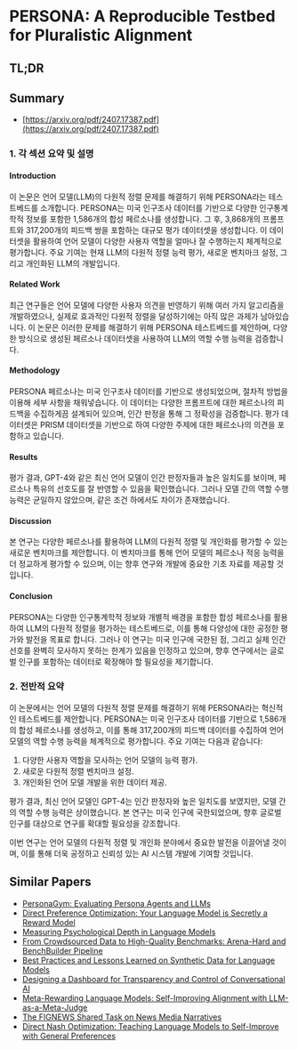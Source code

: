 # PERSONA: A Reproducible Testbed for Pluralistic Alignment
## TL;DR
## Summary
- [https://arxiv.org/pdf/2407.17387.pdf](https://arxiv.org/pdf/2407.17387.pdf)

### 1. 각 섹션 요약 및 설명

#### Introduction
이 논문은 언어 모델(LLM)의 다원적 정렬 문제를 해결하기 위해 PERSONA라는 테스트베드를 소개합니다. PERSONA는 미국 인구조사 데이터를 기반으로 다양한 인구통계학적 정보를 포함한 1,586개의 합성 페르소나를 생성합니다. 그 후, 3,868개의 프롬프트와 317,200개의 피드백 쌍을 포함하는 대규모 평가 데이터셋을 생성합니다. 이 데이터셋을 활용하여 언어 모델이 다양한 사용자 역할을 얼마나 잘 수행하는지 체계적으로 평가합니다. 주요 기여는 현재 LLM의 다원적 정렬 능력 평가, 새로운 벤치마크 설정, 그리고 개인화된 LLM의 개발입니다.

#### Related Work
최근 연구들은 언어 모델에 다양한 사용자 의견을 반영하기 위해 여러 가지 알고리즘을 개발하였으나, 실제로 효과적인 다원적 정렬을 달성하기에는 아직 많은 과제가 남아있습니다. 이 논문은 이러한 문제를 해결하기 위해 PERSONA 테스트베드를 제안하며, 다양한 방식으로 생성된 페르소나 데이터셋을 사용하여 LLM의 역할 수행 능력을 검증합니다.

#### Methodology
PERSONA 페르소나는 미국 인구조사 데이터를 기반으로 생성되었으며, 절차적 방법을 이용해 세부 사항을 채워넣습니다. 이 데이터는 다양한 프롬프트에 대한 페르소나의 피드백을 수집하게끔 설계되어 있으며, 인간 판정을 통해 그 정확성을 검증합니다. 평가 데이터셋은 PRISM 데이터셋을 기반으로 하여 다양한 주제에 대한 페르소나의 의견을 포함하고 있습니다.

#### Results
평가 결과, GPT-4와 같은 최신 언어 모델이 인간 판정자들과 높은 일치도를 보이며, 페르소나 특유의 선호도를 잘 반영할 수 있음을 확인했습니다. 그러나 모델 간의 역할 수행 능력은 균일하지 않았으며, 같은 조건 하에서도 차이가 존재했습니다.

#### Discussion
본 연구는 다양한 페르소나를 활용하여 LLM의 다원적 정렬 및 개인화를 평가할 수 있는 새로운 벤치마크를 제안합니다. 이 벤치마크를 통해 언어 모델의 페르소나 적응 능력을 더 정교하게 평가할 수 있으며, 이는 향후 연구와 개발에 중요한 기초 자료를 제공할 것입니다.

#### Conclusion
PERSONA는 다양한 인구통계학적 정보와 개별적 배경을 포함한 합성 페르소나를 활용하여 LLM의 다원적 정렬을 평가하는 테스트베드로, 이를 통해 다양성에 대한 공정한 평가와 발전을 목표로 합니다. 그러나 이 연구는 미국 인구에 국한된 점, 그리고 실제 인간 선호를 완벽히 모사하지 못하는 한계가 있음을 인정하고 있으며, 향후 연구에서는 글로벌 인구를 포함하는 데이터로 확장해야 할 필요성을 제기합니다.

### 2. 전반적 요약

이 논문에서는 언어 모델의 다원적 정렬 문제를 해결하기 위해 PERSONA라는 혁신적인 테스트베드를 제안합니다. PERSONA는 미국 인구조사 데이터를 기반으로 1,586개의 합성 페르소나를 생성하고, 이를 통해 317,200개의 피드백 데이터를 수집하여 언어 모델의 역할 수행 능력을 체계적으로 평가합니다. 주요 기여는 다음과 같습니다:
1. 다양한 사용자 역할을 모사하는 언어 모델의 능력 평가.
2. 새로운 다원적 정렬 벤치마크 설정.
3. 개인화된 언어 모델 개발을 위한 데이터 제공.

평가 결과, 최신 언어 모델인 GPT-4는 인간 판정자와 높은 일치도를 보였지만, 모델 간의 역할 수행 능력은 상이했습니다. 본 연구는 미국 인구에 국한되었으며, 향후 글로벌 인구를 대상으로 연구를 확대할 필요성을 강조합니다.

이번 연구는 언어 모델의 다원적 정렬 및 개인화 분야에서 중요한 발전을 이끌어낼 것이며, 이를 통해 더욱 공정하고 신뢰성 있는 AI 시스템 개발에 기여할 것입니다.

## Similar Papers
- [PersonaGym: Evaluating Persona Agents and LLMs](2407.18416.md)
- [Direct Preference Optimization: Your Language Model is Secretly a Reward Model](2305.18290.md)
- [Measuring Psychological Depth in Language Models](2406.12680.md)
- [From Crowdsourced Data to High-Quality Benchmarks: Arena-Hard and BenchBuilder Pipeline](2406.11939.md)
- [Best Practices and Lessons Learned on Synthetic Data for Language Models](2404.07503.md)
- [Designing a Dashboard for Transparency and Control of Conversational AI](2406.07882.md)
- [Meta-Rewarding Language Models: Self-Improving Alignment with LLM-as-a-Meta-Judge](2407.19594.md)
- [The FIGNEWS Shared Task on News Media Narratives](2407.18147.md)
- [Direct Nash Optimization: Teaching Language Models to Self-Improve with General Preferences](2404.03715.md)
